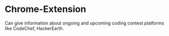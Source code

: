 # Chrome-Extension
Can give information about ongoing and upcoming coding contest platforms like CodeChef, HackerEarth.
